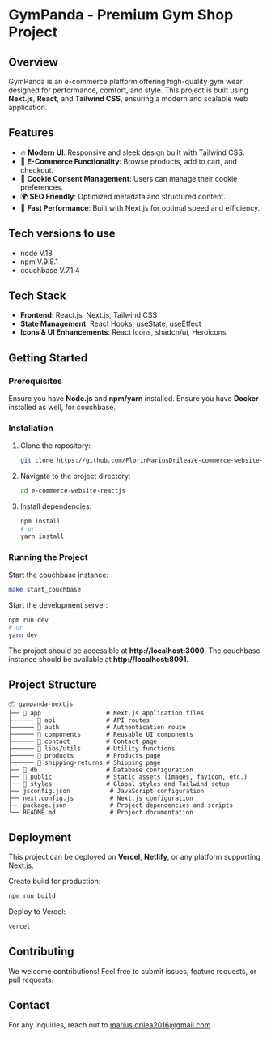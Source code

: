 # GymPanda - Premium Gym Shop Project

## Overview
GymPanda is an e-commerce platform offering high-quality gym wear designed for performance, comfort, and style. This project is built using **Next.js**, **React**, and **Tailwind CSS**, ensuring a modern and scalable web application.

## Features
- 🔥 **Modern UI**: Responsive and sleek design built with Tailwind CSS.
- 🛒 **E-Commerce Functionality**: Browse products, add to cart, and checkout.
- 🍪 **Cookie Consent Management**: Users can manage their cookie preferences.
- 🌍 **SEO Friendly**: Optimized metadata and structured content.
- 🚀 **Fast Performance**: Built with Next.js for optimal speed and efficiency.

## Tech versions to use
- node V.18
- npm V.9.8.1
- couchbase V.7.1.4

## Tech Stack
- **Frontend**: React.js, Next.js, Tailwind CSS
- **State Management**: React Hooks, useState, useEffect
- **Icons & UI Enhancements**: React Icons, shadcn/ui, Heroicons

## Getting Started
### Prerequisites
Ensure you have **Node.js** and **npm/yarn** installed.
Ensure you have **Docker** installed as well, for couchbase.

### Installation
1. Clone the repository:
   ```bash
   git clone https://github.com/FlorinMariusDrilea/e-commerce-website-reactjs.git
   ```
2. Navigate to the project directory:
   ```bash
   cd e-commerce-website-reactjs
   ```
3. Install dependencies:
   ```bash
   npm install
   # or
   yarn install
   ```

### Running the Project
Start the couchbase instance:
```bash
make start_couchbase
```

Start the development server:
```bash
npm run dev
# or
yarn dev
```
The project should be accessible at **http://localhost:3000**.
The couchbase instance should be available at **http://localhost:8091**.

## Project Structure
```
📦 gympanda-nextjs
├── 📂 app                  # Next.js application files
├────── 📂 api              # API routes
├────── 📂 auth             # Authentication route
├────── 📂 components       # Reusable UI components
├────── 📂 contact          # Contact page
├────── 📂 libs/utils       # Utility functions
├────── 📂 products         # Products page
├────── 📂 shipping-returns # Shipping page
├── 📂 db                   # Database configuration
├── 📂 public               # Static assets (images, favicon, etc.)
├── 📂 styles               # Global styles and Tailwind setup
├── jsconfig.json           # JavaScript configuration
├── next.config.js          # Next.js configuration
├── package.json            # Project dependencies and scripts
└── README.md               # Project documentation
```

## Deployment
This project can be deployed on **Vercel**, **Netlify**, or any platform supporting Next.js.

Create build for production:
```bash
npm run build
```

Deploy to Vercel:
```bash
vercel
```

## Contributing
We welcome contributions! Feel free to submit issues, feature requests, or pull requests.

## Contact
For any inquiries, reach out to [marius.drilea2016@gmail.com](mailto:marius.drilea2016@gmail.com).